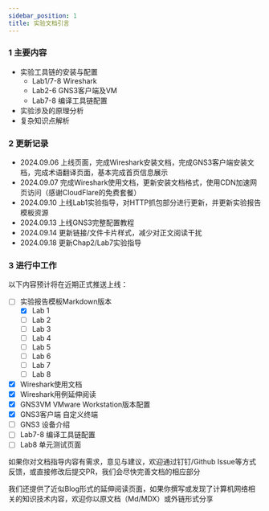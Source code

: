 ```yaml
---
sidebar_position: 1
title: 实验文档引言
---
```


### 1 主要内容

* 实验工具链的安装与配置
  * Lab1/7-8 Wireshark
  * Lab2-6 GNS3客户端及VM
  * Lab7-8 编译工具链配置
* 实验涉及的原理分析
* 复杂知识点解析

### 2 更新记录
* 2024.09.06 上线页面，完成Wireshark安装文档，完成GNS3客户端安装文档，完成术语翻译页面，基本完成首页信息展示
* 2024.09.07 完成Wireshark使用文档，更新安装文档格式，使用CDN加速网页访问（感谢CloudFlare的免费套餐）
* 2024.09.10 上线Lab1实验指导，对HTTP抓包部分进行更新，并更新实验报告模板资源
* 2024.09.13 上线GNS3完整配置教程
* 2024.09.14 更新链接/文件卡片样式，减少对正文阅读干扰
* 2024.09.18 更新Chap2/Lab7实验指导

### 3 进行中工作
以下内容预计将在近期正式推送上线：
- [ ] 实验报告模板Markdown版本
  - [x] Lab 1
  - [ ] Lab 2
  - [ ] Lab 3
  - [ ] Lab 4
  - [ ] Lab 5
  - [ ] Lab 6
  - [ ] Lab 7
  - [ ] Lab 8
- [x] Wireshark使用文档
- [x] Wireshark用例延伸阅读
- [x] GNS3VM VMware Workstation版本配置
- [x] GNS3客户端 自定义终端
- [ ] GNS3 设备介绍
- [ ] Lab7-8 编译工具链配置
- [ ] Lab8 单元测试页面

如果你对文档指导内容有需求，意见与建议，欢迎通过钉钉/Github Issue等方式反馈，或直接修改后提交PR，我们会尽快完善文档的相应部分

我们还提供了近似Blog形式的延伸阅读页面，如果你撰写或发现了计算机网络相关的知识技术内容，欢迎你以原文档（Md/MDX）或外链形式分享